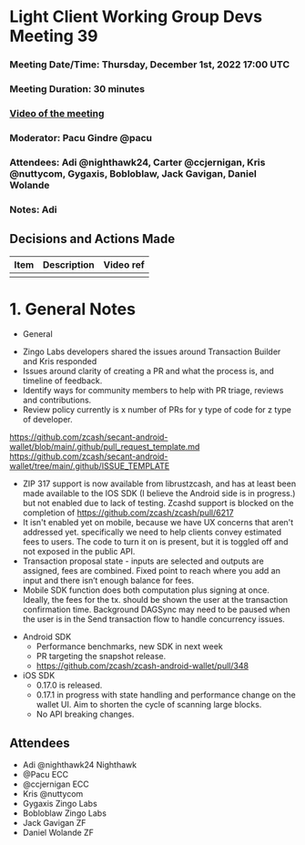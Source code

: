 # Light Client Working Group Devs Meeting 39
### Meeting Date/Time: Thursday, December 1st, 2022 17:00 UTC
### Meeting Duration: 30 minutes
### [Video of the meeting](not-recorded)
### Moderator: Pacu Gindre @pacu
### Attendees: Adi @nighthawk24, Carter @ccjernigan, Kris @nuttycom, Gygaxis, Bobloblaw, Jack Gavigan, Daniel Wolande
### Notes: Adi

## Decisions and Actions Made
| Item | Description | Video ref |
| ------------- | ----------- | --------- |
| | ||


# 1. General Notes
* General

 - Zingo Labs developers shared the issues around Transaction Builder and Kris responded
 - Issues around clarity of creating a PR and what the process is, and timeline of feedback.
 - Identify ways for community members to help with PR triage, reviews and contributions.
 - Review policy currently is x number of PRs for y type of code for z type of developer. 

https://github.com/zcash/secant-android-wallet/blob/main/.github/pull_request_template.md
https://github.com/zcash/secant-android-wallet/tree/main/.github/ISSUE_TEMPLATE

 - ZIP 317 support is now available from librustzcash, and has at least been made available to the IOS SDK (I believe the Android side is in progress.) but not enabled due to lack of testing. Zcashd support is blocked on the completion of https://github.com/zcash/zcash/pull/6217
 - It isn't enabled yet on mobile, because we have UX concerns that aren't addressed yet. specifically we need to help clients convey estimated fees to users. The code to turn it on is present, but it is toggled off and not exposed in the public API.
 - Transaction proposal state - inputs are selected and outputs are assigned, fees are combined. Fixed point to reach where you add an input and there isn’t enough balance for fees.
 - Mobile SDK function does both computation plus signing at once. Ideally, the fees for the tx. should be shown the user at the transaction confirmation time. Background DAGSync may need to be paused when the user is in the Send transaction flow to handle concurrency issues.

* Android SDK
  - Performance  benchmarks, new SDK in next week
  - PR targeting the snapshot release.
  - https://github.com/zcash/zcash-android-wallet/pull/348
* iOS SDK
  - 0.17.0 is released.
  - 0.17.1 in progress with state handling and performance change on the wallet UI. Aim to shorten the cycle of scanning large blocks.
  - No API breaking changes.

## Attendees
* Adi @nighthawk24 Nighthawk
* @Pacu ECC
* @ccjernigan ECC
* Kris @nuttycom
* Gygaxis Zingo Labs
* Bobloblaw Zingo Labs
* Jack Gavigan ZF
* Daniel Wolande ZF